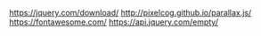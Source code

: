 https://jquery.com/download/
http://pixelcog.github.io/parallax.js/
https://fontawesome.com/
https://api.jquery.com/empty/
